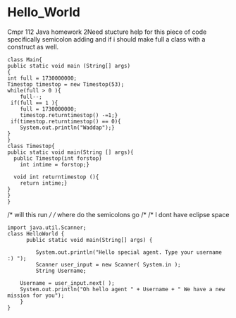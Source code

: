 Hello_World
===========

Cmpr 112 Java homework 2Need stucture help for this piece of code specifically semicolon adding and if i should make full a class with a construct as well.

	class Main{
	public static void main (String[] args)
	{
    int full = 1730000000;
    Timestop timestop = new Timestop(53);
    while(full > 0 ){
        full--;
     if(full == 1 ){
        full = 1730000000;
        timestop.returntimestop() -=1;} 
     if(timestop.returntimestop() == 0){
        System.out.println("Waddap");}  
   	}
	}
	class Timestop{
    public static void main(String [] args){
      public Timestop(int forstop)
        int intime = forstop;}

      void int returntimestop (){
        return intime;}
   	}
   	}
   	}
/* will this run */ /* where do the semicolons go /*
/* I dont have eclipse space

    import java.util.Scanner;
    class HelloWorld {
          public static void main(String[] args) {
       
             System.out.println("Hello special agent. Type your username :) ");
             Scanner user_input = new Scanner( System.in );
             String Username;
     
        Username = user_input.next( );
        System.out.println("Oh hello agent " + Username + " We have a new mission for you");
        }
    }
